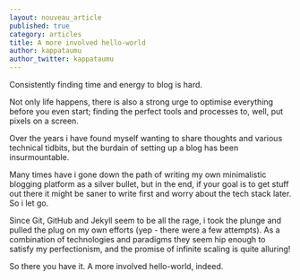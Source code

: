 ```yaml
---
layout: nouveau_article
published: true
category: articles
title: A more involved hello-world
author: kappataumu
author_twitter: kappataumu
---
```


Consistently finding time and energy to blog is hard.

Not only life happens, there is also a strong urge to optimise everything before you even start; finding the perfect tools and processes to, well, put pixels on a screen.

<!--more-->

Over the years i have found myself wanting to share thoughts and various technical tidbits, but the burdain of setting up a blog has been insurmountable.

Many times have i gone down the path of writing my own minimalistic blogging platform as a silver bullet, but in the end, if your goal is to get stuff out there it might be saner to write first and worry about the tech stack later. So i let go.

Since Git, GitHub and Jekyll seem to be all the rage, i took the plunge and pulled the plug on my own efforts (yep - there were a few attempts). As a combination of technologies and paradigms they seem hip enough to satisfy my perfectionism, and the promise of infinite scaling is quite alluring!

So there you have it. A more involved hello-world, indeed.
